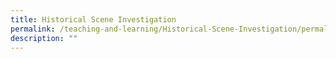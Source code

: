 ```yaml
---
title: Historical Scene Investigation
permalink: /teaching-and-learning/Historical-Scene-Investigation/permalink
description: ""
---
```

